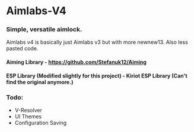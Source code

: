 # Aimlabs-V4
### Simple, versatile aimlock.

Aimlabs v4 is basically just Aimlabs v3 but with more newnew13.
Also less pasted code.

#### Aiming Library - https://github.com/Stefanuk12/Aiming
#### ESP Library (Modified slightly for this project) - Kiriot ESP Library (Can't find the original anymore.)


### Todo:
- V-Resolver
- UI Themes
- Configuration Saving
